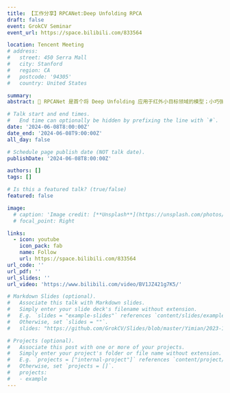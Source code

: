 ```yaml
---
title: 【工作分享】RPCANet:Deep Unfolding RPCA
draft: false
event: GrokCV Seminar
event_url: https://space.bilibili.com/833564

location: Tencent Meeting
# address:
#   street: 450 Serra Mall
#   city: Stanford
#   region: CA
#   postcode: '94305'
#   country: United States

summary: 
abstract: 🚀 RPCANet 是首个将 Deep Unfolding 应用于红外小目标领域的模型；小巧强大：体积不足主流模型的 1/10，却轻松达到 SOTA 效果，🔍 透明可解释：近乎白盒模型

# Talk start and end times.
#   End time can optionally be hidden by prefixing the line with `#`.
date: '2024-06-08T8:00:00Z'
date_end: '2024-06-08T9:00:00Z'
all_day: false

# Schedule page publish date (NOT talk date).
publishDate: '2024-06-08T8:00:00Z'

authors: []
tags: []

# Is this a featured talk? (true/false)
featured: false

image:
  # caption: 'Image credit: [**Unsplash**](https://unsplash.com/photos/bzdhc5b3Bxs)'
  # focal_point: Right

links:
  - icon: youtube
    icon_pack: fab
    name: Follow
    url: https://space.bilibili.com/833564
url_code: ''
url_pdf: ''
url_slides: ''
url_video: 'https://www.bilibili.com/video/BV1JZ421g7K5/'

# Markdown Slides (optional).
#   Associate this talk with Markdown slides.
#   Simply enter your slide deck's filename without extension.
#   E.g. `slides = "example-slides"` references `content/slides/example-slides.md`.
#   Otherwise, set `slides = ""`.
#   slides: "https://github.com/GrokCV/Slides/blob/master/Yimian/2023-11-03-HADAR-Slides.pdf"

# Projects (optional).
#   Associate this post with one or more of your projects.
#   Simply enter your project's folder or file name without extension.
#   E.g. `projects = ["internal-project"]` references `content/project/deep-learning/index.md`.
#   Otherwise, set `projects = []`.
#   projects:
#   - example
---
```

